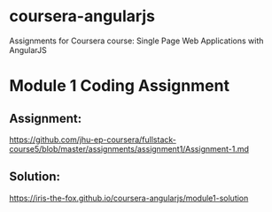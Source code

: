 # coursera-angularjs
Assignments for Coursera course: Single Page Web Applications with AngularJS

#  Module 1 Coding Assignment
## Assignment:
https://github.com/jhu-ep-coursera/fullstack-course5/blob/master/assignments/assignment1/Assignment-1.md
## Solution:
https://iris-the-fox.github.io/coursera-angularjs/module1-solution
